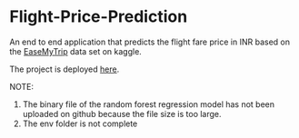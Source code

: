 # Flight-Price-Prediction
An end to end application that predicts the flight fare price in INR based on the <a href="https://www.kaggle.com/promptcloud/easemytrip-flight-fare-details-2020" target="_blank">EaseMyTrip</a> data set on kaggle.

The project is deployed <a href="https://emtflightpriceprediction.herokuapp.com" target="_blank">here</a>.

NOTE:
1) The binary file of the random forest regression model has not been uploaded on github because the file size is too large.
2) The env folder is not complete
